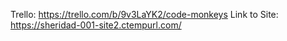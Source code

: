 Trello: https://trello.com/b/9v3LaYK2/code-monkeys
Link to Site: https://sheridad-001-site2.ctempurl.com/ 
